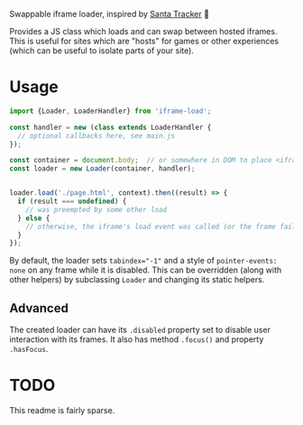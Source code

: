 Swappable iframe loader, inspired by [Santa Tracker](https://santatracker.google.com) 🎅

Provides a JS class which loads and can swap between hosted iframes.
This is useful for sites which are "hosts" for games or other experiences (which can be useful to isolate parts of your site).

# Usage

```js
import {Loader, LoaderHandler} from 'iframe-load';

const handler = new (class extends LoaderHandler {
  // optional callbacks here, see main.js
});

const container = document.body;  // or somewhere in DOM to place <iframe>
const loader = new Loader(container, handler);


loader.load('./page.html', context).then((result) => {
  if (result === undefined) {
    // was preempted by some other load
  } else {
    // otherwise, the iframe's load event was called (or the frame failed to load)
  }
});
```

By default, the loader sets `tabindex="-1"` and a style of `pointer-events: none` on any frame while it is disabled.
This can be overridden (along with other helpers) by subclassing `Loader` and changing its static helpers.

## Advanced

The created loader can have its `.disabled` property set to disable user interaction with its frames.
It also has method `.focus()` and property `.hasFocus`.

# TODO

This readme is fairly sparse.
